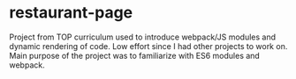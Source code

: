# restaurant-page
Project from TOP curriculum used to introduce webpack/JS modules and dynamic rendering of code. Low effort since
I had other projects to work on. Main purpose of the project was to familiarize with ES6 modules and webpack.
